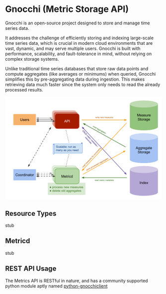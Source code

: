 # Gnocchi (Metric Storage API)

Gnocchi is an open-source project designed to store and manage time series data.

It addresses the challenge of efficiently storing and indexing large-scale time
series data, which is crucial in modern cloud environments that are vast,
dynamic, and may serve multiple users. Gnocchi is built with performance,
scalability, and fault-tolerance in mind, without relying on complex storage
systems.

Unlike traditional time series databases that store raw data points and compute
aggregates (like averages or minimums) when queried, Gnocchi simplifies this by
pre-aggregating data during ingestion. This makes retrieving data much faster
since the system only needs to read the already processed results.

![Gnocchi Architecture](assets/images/gnocchi-architecture.svg)

## Resource Types

stub

## Metricd

stub

## REST API Usage

The Metrics API is RESTful in nature, and has a community supported python
module aptly named [python-gnocchiclient](https://github.com/gnocchixyz/python-gnocchiclient)
